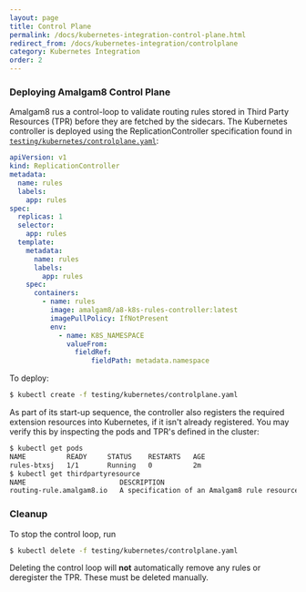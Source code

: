 ```yaml
---
layout: page
title: Control Plane
permalink: /docs/kubernetes-integration-control-plane.html
redirect_from: /docs/kubernetes-integration/controlplane
category: Kubernetes Integration
order: 2
---
```


### Deploying Amalgam8 Control Plane <a id="deploy"></a>

Amalgam8 rus a control-loop to validate routing rules stored in Third Party Resources (TPR)
 before they are fetched by the sidecars.
 The Kubernetes controller is deployed using the ReplicationController specification found in
 [`testing/kubernetes/controlplane.yaml`](https://github.com/amalgam8/amalgam8/blob/master/testing/kubernetes/controlplane.yaml):

```yaml
apiVersion: v1
kind: ReplicationController
metadata:
  name: rules
  labels:
    app: rules
spec:
  replicas: 1
  selector:
    app: rules
  template:
    metadata:
      name: rules
      labels:
        app: rules
    spec:
      containers:
        - name: rules
          image: amalgam8/a8-k8s-rules-controller:latest
          imagePullPolicy: IfNotPresent
          env:
            - name: K8S_NAMESPACE
              valueFrom:
                fieldRef:
                    fieldPath: metadata.namespace
```

To deploy:

```bash
$ kubectl create -f testing/kubernetes/controlplane.yaml
```

As part of its start-up sequence, the controller also registers the required extension resources into Kubernetes,
 if it isn't already registered.
 You may verify this by inspecting the pods and TPR's defined in the cluster:

```bash
$ kubectl get pods
NAME          READY     STATUS    RESTARTS   AGE
rules-btxsj   1/1       Running   0          2m
$ kubectl get thirdpartyresource
NAME                       DESCRIPTION                                    VERSION(S)
routing-rule.amalgam8.io   A specification of an Amalgam8 rule resource   v1
```


### Cleanup <a id="cleanup"></a>

To stop the control loop, run

```bash
$ kubectl delete -f testing/kubernetes/controlplane.yaml
```

Deleting the control loop will **not** automatically remove any rules or deregister the TPR.
These must be deleted manually.
